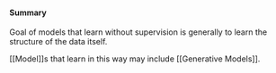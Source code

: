 #### Summary
Goal of models that learn without supervision is generally to learn the structure of the data itself.

[[Model]]s that learn in this way may include [[Generative Models]].

